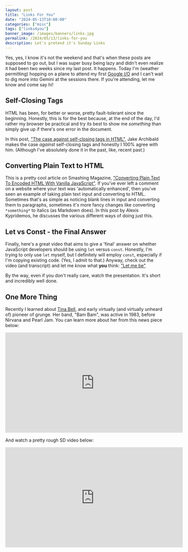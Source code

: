 ```yaml
---
layout: post
title: "Links For You"
date: "2024-05-13T18:00:00"
categories: ["misc"]
tags: ["links4you"]
banner_image: /images/banners/links.jpg
permalink: /2024/05/13/links-for-you
description: Let's pretend it's Sunday Links
---
```


Yes, yes, I know it's not the weekend and that's when these posts are supposed to go out, but I was super busy being lazy and didn't even realize it had been two weeks since my last post. It happens. Today I'm (weather permitting) hopping on a plane to attend my first [Google I/O](https://io.google/2024/) and I can't wait to dig more into Gemini at the sessions there. If you're attending, let me know and come say hi! 

## Self-Closing Tags

HTML has been, for better or worse, pretty fault-tolerant since the beginning. Honestly, this is for the best because, at the end of the day, I'd rather my browser be practical and try its best to show me *something* than simply give up if there's one error in the document. 

In this post, ["The case against self-closing tags in HTML"](https://jakearchibald.com/2023/against-self-closing-tags-in-html/), Jake Archibald makes the case *against* self-closing tags and honestly I 100% agree with him. (Although I've absolutely done it in the past, like, recent past.)

## Converting Plain Text to HTML

This is a pretty cool article on Smashing Magazine, ["Converting Plain Text To Encoded HTML With Vanilla JavaScript"](https://www.smashingmagazine.com/2024/04/converting-text-encoded-html-vanilla-javascript/). If you've ever left a comment on a website where your text was 'automatically enhanced', then you've seen an example of taking plain text input and converting to HTML. Sometimes that's as simple as noticing blank lines in input and converting them to paragraphs, sometimes it's more fancy changes like converting `*something*` to italics (as Markdown does). In this post by Alexis Kypridemos, he discusses the various different ways of doing just this. 

## Let vs Const - the Final Answer

Finally, here's a great video that aims to give a 'final' answer on whether JavaScript developers should be using `let` versus `const`. Honestly, I'm trying to only use `let` myself, but I definitely will employ `const`, especially if I'm copying existing code. (Yes, I admit to that.) Anyway, check out the video (and transcript) and let me know what **you** think: ["Let me be"](https://www.epicweb.dev/talks/let-me-be)

By the way, even if you don't really care, watch the presentation. It's short and incredibly well done.

## One More Thing

Recently I learned about [Tina Bell](https://en.m.wikipedia.org/wiki/Tina_Bell), and early virtually (and virtually unheard of) pioneer of grunge. Her band, "Bam Bam", was active in 1983, before Nirvana and Pearl Jam. You can learn more about her from this news piece below:

<iframe width="560" height="315" src="https://www.youtube.com/embed/KgoeBUpGObw?si=2B9HgMt1WGlkVS1C" title="YouTube video player" frameborder="0" allow="accelerometer; autoplay; clipboard-write; encrypted-media; gyroscope; picture-in-picture; web-share" referrerpolicy="strict-origin-when-cross-origin" allowfullscreen style="display:block;margin:auto;margin-bottom:15px"></iframe>

And watch a pretty rough SD video below:

<iframe width="560" height="315" src="https://www.youtube.com/embed/nFiNe2kK914?si=pjrUv1SckqWCDp_V" title="YouTube video player" frameborder="0" allow="accelerometer; autoplay; clipboard-write; encrypted-media; gyroscope; picture-in-picture; web-share" referrerpolicy="strict-origin-when-cross-origin" allowfullscreen style="display:block;margin:auto;margin-bottom:15px"></iframe>